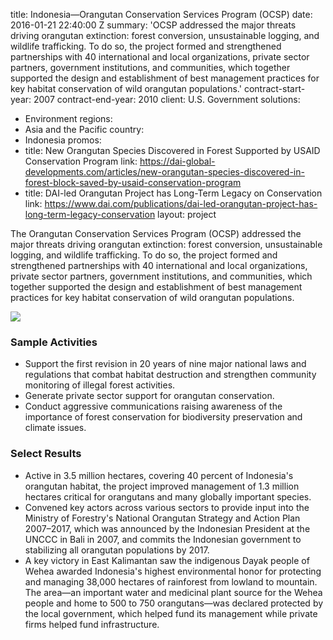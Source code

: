 
title: Indonesia—Orangutan Conservation Services Program (OCSP)
date: 2016-01-21 22:40:00 Z
summary: 'OCSP addressed the major threats driving orangutan extinction: forest conversion,
  unsustainable logging, and wildlife trafficking. To do so, the project formed and
  strengthened partnerships with 40 international and local organizations, private
  sector partners, government institutions, and communities, which together supported
  the design and establishment of best management practices for key habitat conservation
  of wild orangutan populations.'
contract-start-year: 2007
contract-end-year: 2010
client: U.S. Government
solutions:
- Environment
regions:
- Asia and the Pacific
country:
- Indonesia
promos:
- title: New Orangutan Species Discovered in Forest Supported by USAID Conservation
    Program
  link: https://dai-global-developments.com/articles/new-orangutan-species-discovered-in-forest-block-saved-by-usaid-conservation-program
- title: DAI-led Orangutan Project has Long-Term Legacy on Conservation
  link: https://www.dai.com/publications/dai-led-orangutan-project-has-long-term-legacy-conservation
layout: project


The Orangutan Conservation Services Program (OCSP) addressed the major threats driving orangutan extinction: forest conversion, unsustainable logging, and wildlife trafficking. To do so, the project formed and strengthened partnerships with 40 international and local organizations, private sector partners, government institutions, and communities, which together supported the design and establishment of best management practices for key habitat conservation of wild orangutan populations.

![][1]

### Sample Activities

* Support the first revision in 20 years of nine major national laws and regulations that combat habitat destruction and strengthen community monitoring of illegal forest activities.
* Generate private sector support for orangutan conservation.
* Conduct aggressive communications raising awareness of the importance of forest conservation for biodiversity preservation and climate issues.

### Select Results

* Active in 3.5 million hectares, covering 40 percent of Indonesia's orangutan habitat, the project improved management of 1.3 million hectares critical for orangutans and many globally important species.
* Convened key actors across various sectors to provide input into the Ministry of Forestry's National Orangutan Strategy and Action Plan 2007–2017, which was announced by the Indonesian President at the UNCCC in Bali in 2007, and commits the Indonesian government to stabilizing all orangutan populations by 2017.
* A key victory in East Kalimantan saw the indigenous Dayak people of Wehea awarded Indonesia's highest environmental honor for protecting and managing 38,000 hectares of rainforest from lowland to mountain. The area—an important water and medicinal plant source for the Wehea people and home to 500 to 750 orangutans—was declared protected by the local government, which helped fund its management while private firms helped fund infrastructure.

[1]: https://assetify-dai.com/projects/ocspinner.jpg
